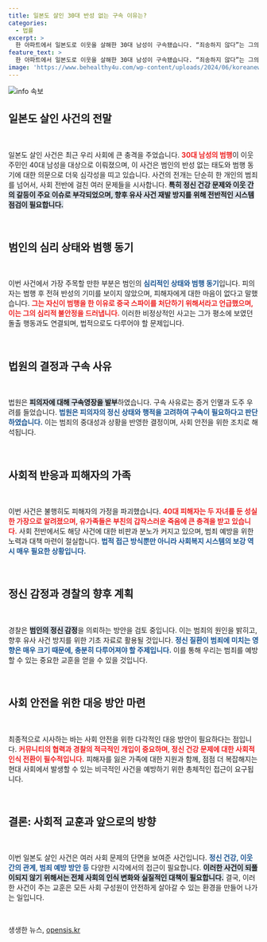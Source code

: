 ```yaml
---
title: 일본도 살인 30대 반성 없는 구속 이유는?
categories:
  - 법률
excerpt: >
  한 아파트에서 일본도로 이웃을 살해한 30대 남성이 구속됐습니다. “죄송하지 않다”는 그의 충격적인 발언과 상반된 범행의 잔인함이 주변을 경악하게 했는데요. 궁금한 진실, 클릭해 보세요!
feature_text: >
  한 아파트에서 일본도로 이웃을 살해한 30대 남성이 구속됐습니다. “죄송하지 않다”는 그의 충격적인 발언과 상반된 범행의 잔인함이 주변을 경악하게 했는데요. 궁금한 진실, 클릭해 보세요!
image: 'https://www.behealthy4u.com/wp-content/uploads/2024/06/koreanews.jpg'
---
```


<p><img src="https://www.behealthy4u.com/wp-content/uploads/2024/06/koreanews.jpg" alt="info 속보" /></p>

<h2 data-ke-size="size26">일본도 살인 사건의 전말</h2>

<p data-ke-size="size16">&nbsp;</p>

<p>일본도 살인 사건은 최근 우리 사회에 큰 충격을 주었습니다. <b><span style="color: #ee2323;">30대 남성의 범행</span></b>이 이웃 주민인 40대 남성을 대상으로 이뤄졌으며, 이 사건은 범인의 반성 없는 태도와 범행 동기에 대한 의문으로 더욱 심각성을 띠고 있습니다. 사건의 전개는 단순히 한 개인의 범죄를 넘어서, 사회 전반에 걸친 여러 문제들을 시사합니다. <b><span style="background-color: #21538527;">특히 정신 건강 문제와 이웃 간의 갈등이 주요 이슈로 부각되었으며, 향후 유사 사건 재발 방지를 위해 전반적인 시스템 점검이 필요합니다.</span></b></p>

<p data-ke-size="size16">&nbsp;</p>

<h2 data-ke-size="size26">범인의 심리 상태와 범행 동기</h2>

<p data-ke-size="size16">&nbsp;</p>

<p>이번 사건에서 가장 주목할 만한 부분은 범인의 <b><span style="color: #1a5490;">심리적인 상태와 범행 동기</span></b>입니다. 피의자는 범행 후 전혀 반성의 기미를 보이지 않았으며, 피해자에게 대한 마음이 없다고 말했습니다. <b><span style="color: #ee2323;">그는 자신이 범행을 한 이유로 중국 스파이를 처단하기 위해서라고 언급했으며, 이는 그의 심리적 불안정을 드러냅니다.</span></b> 이러한 비정상적인 사고는 그가 평소에 보였던 돌출 행동과도 연결되며, 법적으로도 다루어야 할 문제입니다.</p>

<p data-ke-size="size16">&nbsp;</p>

<h2 data-ke-size="size26">법원의 결정과 구속 사유</h2>

<p data-ke-size="size16">&nbsp;</p>

<p>법원은 <b><span style="background-color: #21538527;">피의자에 대해 구속영장을 발부</span></b>하였습니다. 구속 사유로는 증거 인멸과 도주 우려를 들었습니다. <b><span style="color: #1a5490;">법원은 피의자의 정신 상태와 행적을 고려하여 구속이 필요하다고 판단하였습니다.</span></b> 이는 범죄의 중대성과 상황을 반영한 결정이며, 사회 안전을 위한 조치로 해석됩니다.</p>

<p data-ke-size="size16">&nbsp;</p>

<h2 data-ke-size="size26">사회적 반응과 피해자의 가족</h2>

<p data-ke-size="size16">&nbsp;</p>

<p>이번 사건은 불행히도 피해자의 가정을 파괴했습니다. <b><span style="color: #ee2323;">40대 피해자는 두 자녀를 둔 성실한 가장으로 알려졌으며, 유가족들은 부친의 갑작스러운 죽음에 큰 충격을 받고 있습니다.</span></b> 사회 전반에서도 해당 사건에 대한 비판과 분노가 커지고 있으며, 범죄 예방을 위한 노력과 대책 마련이 절실합니다. <b><span style="color: #1a5490;">법적 접근 방식뿐만 아니라 사회복지 시스템의 보강 역시 매우 필요한 상황입니다.</span></b></p>

<p data-ke-size="size16">&nbsp;</p>

<h2 data-ke-size="size26">정신 감정과 경찰의 향후 계획</h2>

<p data-ke-size="size16">&nbsp;</p>

<p>경찰은 <b><span style="background-color: #21538527;">범인의 정신 감정</span></b>을 의뢰하는 방안을 검토 중입니다. 이는 범죄의 원인을 밝히고, 향후 유사 사건 방지를 위한 기초 자료로 활용될 것입니다. <b><span style="color: #1a5490;">정신 질환이 범죄에 미치는 영향은 매우 크기 때문에, 충분히 다루어져야 할 주제입니다.</span></b> 이를 통해 우리는 범죄를 예방할 수 있는 중요한 교훈을 얻을 수 있을 것입니다.</p>

<p data-ke-size="size16">&nbsp;</p>

<h2 data-ke-size="size26">사회 안전을 위한 대응 방안 마련</h2>

<p data-ke-size="size16">&nbsp;</p>

<p>최종적으로 시사하는 바는 사회 안전을 위한 다각적인 대응 방안이 필요하다는 점입니다. <b><span style="color: #ee2323;">커뮤니티의 협력과 경찰의 적극적인 개입이 중요하며, 정신 건강 문제에 대한 사회적 인식 전환이 필수적입니다.</span></b> 피해자를 잃은 가족에 대한 지원과 함께, 점점 더 복잡해지는 현대 사회에서 발생할 수 있는 비극적인 사건을 예방하기 위한 총체적인 접근이 요구됩니다.</p>

<p data-ke-size="size16">&nbsp;</p>

<h2 data-ke-size="size26">결론: 사회적 교훈과 앞으로의 방향</h2>

<p data-ke-size="size16">&nbsp;</p>

<p>이번 일본도 살인 사건은 여러 사회 문제의 단면을 보여준 사건입니다. <b><span style="color: #1a5490;">정신 건강, 이웃 간의 관계, 범죄 예방 방안 등</span></b> 다양한 시각에서의 접근이 필요합니다. <b><span style="background-color: #21538527;">이러한 사건이 되풀이되지 않기 위해서는 전체 사회의 인식 변화와 실질적인 대책이 필요합니다.</span></b> 결국, 이러한 사건이 주는 교훈은 모든 사회 구성원이 안전하게 살아갈 수 있는 환경을 만들어 나가는 일입니다.</p>

<p data-ke-size="size16">&nbsp;</p>
생생한 뉴스, <a href="https://opensis.kr" rel="dofollow">opensis.kr</a>


